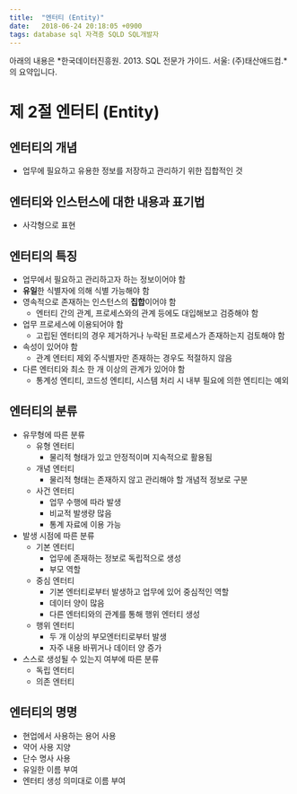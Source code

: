 ```yaml
---
title:  "엔터티 (Entity)"
date:   2018-06-24 20:18:05 +0900
tags: database sql 자격증 SQLD SQL개발자
---
```


아래의 내용은 *한국데이터진흥원. 2013. SQL 전문가 가이드. 서울: (주)태산애드컴.*의 요약입니다.


제 2절 엔터티 (Entity)
======================
## 엔터티의 개념
* 업무에 필요하고 유용한 정보를 저장하고 관리하기 위한 집합적인 것



## 엔터티와 인스턴스에 대한 내용과 표기법
* 사각형으로 표현



## 엔터티의 특징
* 업무에서 필요하고 관리하고자 하는 정보이어야 함
* **유일**한 식별자에 의해 식별 가능해야 함
* 영속적으로 존재하는 인스턴스의 **집합**이어야 함
    * 엔터티 간의 관계, 프로세스와의 관계 등에도 대입해보고 검증해야 함
* 업무 프로세스에 이용되어야 함
    * 고립된 엔터티의 경우 제거하거나 누락된 프로세스가 존재하는지 검토해야 함
* 속성이 있어야 함
    * 관계 엔터티 제외 주식별자만 존재하는 경우도 적절하지 않음
* 다른 엔터티와 최소 한 개 이상의 관계가 있어야 함
    * 통계성 엔티티, 코드성 엔티티, 시스템 처리 시 내부 필요에 의한 엔티티는 예외



## 엔터티의 분류
* 유무형에 따른 분류
    * 유형 엔터티
        * 물리적 형태가 있고 안정적이며 지속적으로 활용됨
    * 개념 엔터티
        * 물리적 형태는 존재하지 않고 관리해야 할 개념적 정보로 구분
    * 사건 엔터티
        * 업무 수행에 따라 발생
        * 비교적 발생량 많음
        * 통계 자료에 이용 가능
* 발생 시점에 따른 분류
    * 기본 엔터티
        * 업무에 존재하는 정보로 독립적으로 생성
        * 부모 역할
    * 중심 엔터티
        * 기본 엔터티로부터 발생하고 업무에 있어 중심적인 역할
        * 데이터 양이 많음
        * 다른 엔터티와의 관계를 통해 행위 엔터티 생성
    * 행위 엔터티
        * 두 개 이상의 부모엔터티로부터 발생
        * 자주 내용 바뀌거나 데이터 양 증가
* 스스로 생성될 수 있는지 여부에 따른 분류
    * 독립 엔터티
    * 의존 엔터티



## 엔터티의 명명
* 현업에서 사용하는 용어 사용
* 약어 사용 지양
* 단수 명사 사용
* 유일한 이름 부여
* 엔터티 생성 의미대로 이름 부여